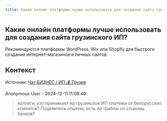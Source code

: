 ```yaml
---
title: Какие онлайн платформы лучше использовать для создания сайта грузинского ИП?
---
```


## Какие онлайн платформы лучше использовать для создания сайта грузинского ИП?

Рекомендуются платформы WordPress, Wix или Shopify для быстрого создания интернет-магазинов и личных сайтов.

## Контекст

Источник: [Чат БИЗНЕС / ИП 💰 Грузия](https://t.me/ip_ge)

_Anonymous User_ - 2024-12-11 11:09:40:

> коллеги, кто принимает на грузинское ИП платежи от белорусских клиентов? Поделитесь опытом, есть ли траблы со стороны банков?
